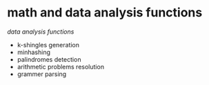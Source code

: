 math and data analysis functions
================================

*data analysis functions*

 - k-shingles generation
 - minhashing
 - palindromes detection
 - arithmetic problems resolution
 - grammer parsing

